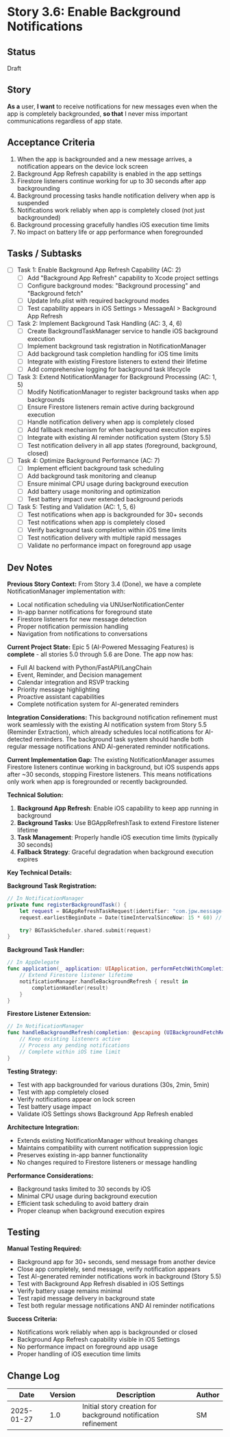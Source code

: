 # Story 3.6: Enable Background Notifications

## Status

Draft

## Story

**As a** user,
**I want** to receive notifications for new messages even when the app is completely backgrounded,
**so that** I never miss important communications regardless of app state.

## Acceptance Criteria

1. When the app is backgrounded and a new message arrives, a notification appears on the device lock screen
2. Background App Refresh capability is enabled in the app settings
3. Firestore listeners continue working for up to 30 seconds after app backgrounding
4. Background processing tasks handle notification delivery when app is suspended
5. Notifications work reliably when app is completely closed (not just backgrounded)
6. Background processing gracefully handles iOS execution time limits
7. No impact on battery life or app performance when foregrounded

## Tasks / Subtasks

- [ ] Task 1: Enable Background App Refresh Capability (AC: 2)
  - [ ] Add "Background App Refresh" capability to Xcode project settings
  - [ ] Configure background modes: "Background processing" and "Background fetch"
  - [ ] Update Info.plist with required background modes
  - [ ] Test capability appears in iOS Settings > MessageAI > Background App Refresh

- [ ] Task 2: Implement Background Task Handling (AC: 3, 4, 6)
  - [ ] Create BackgroundTaskManager service to handle iOS background execution
  - [ ] Implement background task registration in NotificationManager
  - [ ] Add background task completion handling for iOS time limits
  - [ ] Integrate with existing Firestore listeners to extend their lifetime
  - [ ] Add comprehensive logging for background task lifecycle

- [ ] Task 3: Extend NotificationManager for Background Processing (AC: 1, 5)
  - [ ] Modify NotificationManager to register background tasks when app backgrounds
  - [ ] Ensure Firestore listeners remain active during background execution
  - [ ] Handle notification delivery when app is completely closed
  - [ ] Add fallback mechanism for when background execution expires
  - [ ] Integrate with existing AI reminder notification system (Story 5.5)
  - [ ] Test notification delivery in all app states (foreground, background, closed)

- [ ] Task 4: Optimize Background Performance (AC: 7)
  - [ ] Implement efficient background task scheduling
  - [ ] Add background task monitoring and cleanup
  - [ ] Ensure minimal CPU usage during background execution
  - [ ] Add battery usage monitoring and optimization
  - [ ] Test battery impact over extended background periods

- [ ] Task 5: Testing and Validation (AC: 1, 5, 6)
  - [ ] Test notifications when app is backgrounded for 30+ seconds
  - [ ] Test notifications when app is completely closed
  - [ ] Verify background task completion within iOS time limits
  - [ ] Test notification delivery with multiple rapid messages
  - [ ] Validate no performance impact on foreground app usage

## Dev Notes

**Previous Story Context:**
From Story 3.4 (Done), we have a complete NotificationManager implementation with:
- Local notification scheduling via UNUserNotificationCenter
- In-app banner notifications for foreground state
- Firestore listeners for new message detection
- Proper notification permission handling
- Navigation from notifications to conversations

**Current Project State:**
Epic 5 (AI-Powered Messaging Features) is **complete** - all stories 5.0 through 5.6 are Done. The app now has:
- Full AI backend with Python/FastAPI/LangChain
- Event, Reminder, and Decision management
- Calendar integration and RSVP tracking
- Priority message highlighting
- Proactive assistant capabilities
- Complete notification system for AI-generated reminders

**Integration Considerations:**
This background notification refinement must work seamlessly with the existing AI notification system from Story 5.5 (Reminder Extraction), which already schedules local notifications for AI-detected reminders. The background task system should handle both regular message notifications AND AI-generated reminder notifications.

**Current Implementation Gap:**
The existing NotificationManager assumes Firestore listeners continue working in background, but iOS suspends apps after ~30 seconds, stopping Firestore listeners. This means notifications only work when app is foregrounded or recently backgrounded.

**Technical Solution:**
1. **Background App Refresh**: Enable iOS capability to keep app running in background
2. **Background Tasks**: Use BGAppRefreshTask to extend Firestore listener lifetime
3. **Task Management**: Properly handle iOS execution time limits (typically 30 seconds)
4. **Fallback Strategy**: Graceful degradation when background execution expires

**Key Technical Details:**

**Background Task Registration:**
```swift
// In NotificationManager
private func registerBackgroundTask() {
    let request = BGAppRefreshTaskRequest(identifier: "com.jpw.message-ai.notifications")
    request.earliestBeginDate = Date(timeIntervalSinceNow: 15 * 60) // 15 minutes
    
    try? BGTaskScheduler.shared.submit(request)
}
```

**Background Task Handler:**
```swift
// In AppDelegate
func application(_ application: UIApplication, performFetchWithCompletionHandler completionHandler: @escaping (UIBackgroundFetchResult) -> Void) {
    // Extend Firestore listener lifetime
    notificationManager.handleBackgroundRefresh { result in
        completionHandler(result)
    }
}
```

**Firestore Listener Extension:**
```swift
// In NotificationManager
func handleBackgroundRefresh(completion: @escaping (UIBackgroundFetchResult) -> Void) {
    // Keep existing listeners active
    // Process any pending notifications
    // Complete within iOS time limit
}
```

**Testing Strategy:**
- Test with app backgrounded for various durations (30s, 2min, 5min)
- Test with app completely closed
- Verify notifications appear on lock screen
- Test battery usage impact
- Validate iOS Settings shows Background App Refresh enabled

**Architecture Integration:**
- Extends existing NotificationManager without breaking changes
- Maintains compatibility with current notification suppression logic
- Preserves existing in-app banner functionality
- No changes required to Firestore listeners or message handling

**Performance Considerations:**
- Background tasks limited to 30 seconds by iOS
- Minimal CPU usage during background execution
- Efficient task scheduling to avoid battery drain
- Proper cleanup when background execution expires

## Testing

**Manual Testing Required:**
- Background app for 30+ seconds, send message from another device
- Close app completely, send message, verify notification appears
- Test AI-generated reminder notifications work in background (Story 5.5)
- Test with Background App Refresh disabled in iOS Settings
- Verify battery usage remains minimal
- Test rapid message delivery in background state
- Test both regular message notifications AND AI reminder notifications

**Success Criteria:**
- Notifications work reliably when app is backgrounded or closed
- Background App Refresh capability visible in iOS Settings
- No performance impact on foreground app usage
- Proper handling of iOS execution time limits

## Change Log

| Date | Version | Description | Author |
|------|---------|-------------|--------|
| 2025-01-27 | 1.0 | Initial story creation for background notification refinement | SM |
